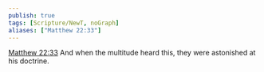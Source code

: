 ```yaml
---
publish: true
tags: [Scripture/NewT, noGraph]
aliases: ["Matthew 22:33"]
---
```

[Matthew 22:33](https://churchofjesuschrist.org/study/scriptures/nt/matt/22?lang=eng&id=p33#p33) And when the multitude heard this, they were astonished at his doctrine.
